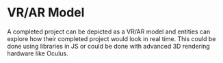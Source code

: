 # VR/AR Model

A completed project can be depicted as a VR/AR model and entities can explore how their completed project would look in real time. This could be done using libraries in JS or could be done with advanced 3D rendering hardware like Oculus.

